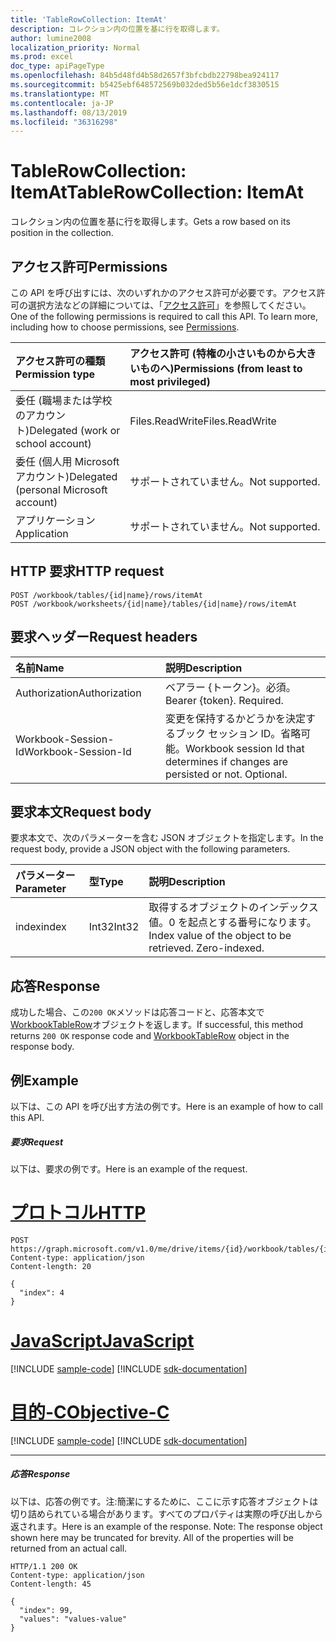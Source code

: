 ```yaml
---
title: 'TableRowCollection: ItemAt'
description: コレクション内の位置を基に行を取得します。
author: lumine2008
localization_priority: Normal
ms.prod: excel
doc_type: apiPageType
ms.openlocfilehash: 84b5d48fd4b58d2657f3bfcbdb22798bea924117
ms.sourcegitcommit: b5425ebf648572569b032ded5b56e1dcf3830515
ms.translationtype: MT
ms.contentlocale: ja-JP
ms.lasthandoff: 08/13/2019
ms.locfileid: "36316298"
---
```

# <a name="tablerowcollection-itemat"></a><span data-ttu-id="b89d4-103">TableRowCollection: ItemAt</span><span class="sxs-lookup"><span data-stu-id="b89d4-103">TableRowCollection: ItemAt</span></span>

<span data-ttu-id="b89d4-104">コレクション内の位置を基に行を取得します。</span><span class="sxs-lookup"><span data-stu-id="b89d4-104">Gets a row based on its position in the collection.</span></span>
## <a name="permissions"></a><span data-ttu-id="b89d4-105">アクセス許可</span><span class="sxs-lookup"><span data-stu-id="b89d4-105">Permissions</span></span>
<span data-ttu-id="b89d4-p101">この API を呼び出すには、次のいずれかのアクセス許可が必要です。アクセス許可の選択方法などの詳細については、「[アクセス許可](/graph/permissions-reference)」を参照してください。</span><span class="sxs-lookup"><span data-stu-id="b89d4-p101">One of the following permissions is required to call this API. To learn more, including how to choose permissions, see [Permissions](/graph/permissions-reference).</span></span>

|<span data-ttu-id="b89d4-108">アクセス許可の種類</span><span class="sxs-lookup"><span data-stu-id="b89d4-108">Permission type</span></span>      | <span data-ttu-id="b89d4-109">アクセス許可 (特権の小さいものから大きいものへ)</span><span class="sxs-lookup"><span data-stu-id="b89d4-109">Permissions (from least to most privileged)</span></span>              |
|:--------------------|:---------------------------------------------------------|
|<span data-ttu-id="b89d4-110">委任 (職場または学校のアカウント)</span><span class="sxs-lookup"><span data-stu-id="b89d4-110">Delegated (work or school account)</span></span> | <span data-ttu-id="b89d4-111">Files.ReadWrite</span><span class="sxs-lookup"><span data-stu-id="b89d4-111">Files.ReadWrite</span></span>    |
|<span data-ttu-id="b89d4-112">委任 (個人用 Microsoft アカウント)</span><span class="sxs-lookup"><span data-stu-id="b89d4-112">Delegated (personal Microsoft account)</span></span> | <span data-ttu-id="b89d4-113">サポートされていません。</span><span class="sxs-lookup"><span data-stu-id="b89d4-113">Not supported.</span></span>    |
|<span data-ttu-id="b89d4-114">アプリケーション</span><span class="sxs-lookup"><span data-stu-id="b89d4-114">Application</span></span> | <span data-ttu-id="b89d4-115">サポートされていません。</span><span class="sxs-lookup"><span data-stu-id="b89d4-115">Not supported.</span></span> |

## <a name="http-request"></a><span data-ttu-id="b89d4-116">HTTP 要求</span><span class="sxs-lookup"><span data-stu-id="b89d4-116">HTTP request</span></span>

<!-- { "blockType": "ignored" } -->
```http
POST /workbook/tables/{id|name}/rows/itemAt
POST /workbook/worksheets/{id|name}/tables/{id|name}/rows/itemAt

```
## <a name="request-headers"></a><span data-ttu-id="b89d4-117">要求ヘッダー</span><span class="sxs-lookup"><span data-stu-id="b89d4-117">Request headers</span></span>
| <span data-ttu-id="b89d4-118">名前</span><span class="sxs-lookup"><span data-stu-id="b89d4-118">Name</span></span>       | <span data-ttu-id="b89d4-119">説明</span><span class="sxs-lookup"><span data-stu-id="b89d4-119">Description</span></span>|
|:---------------|:----------|
| <span data-ttu-id="b89d4-120">Authorization</span><span class="sxs-lookup"><span data-stu-id="b89d4-120">Authorization</span></span>  | <span data-ttu-id="b89d4-p102">ベアラー {トークン}。必須。</span><span class="sxs-lookup"><span data-stu-id="b89d4-p102">Bearer {token}. Required.</span></span> |
| <span data-ttu-id="b89d4-123">Workbook-Session-Id</span><span class="sxs-lookup"><span data-stu-id="b89d4-123">Workbook-Session-Id</span></span>  | <span data-ttu-id="b89d4-p103">変更を保持するかどうかを決定するブック セッション ID。省略可能。</span><span class="sxs-lookup"><span data-stu-id="b89d4-p103">Workbook session Id that determines if changes are persisted or not. Optional.</span></span>|

## <a name="request-body"></a><span data-ttu-id="b89d4-126">要求本文</span><span class="sxs-lookup"><span data-stu-id="b89d4-126">Request body</span></span>
<span data-ttu-id="b89d4-127">要求本文で、次のパラメーターを含む JSON オブジェクトを指定します。</span><span class="sxs-lookup"><span data-stu-id="b89d4-127">In the request body, provide a JSON object with the following parameters.</span></span>

| <span data-ttu-id="b89d4-128">パラメーター</span><span class="sxs-lookup"><span data-stu-id="b89d4-128">Parameter</span></span>    | <span data-ttu-id="b89d4-129">型</span><span class="sxs-lookup"><span data-stu-id="b89d4-129">Type</span></span>   |<span data-ttu-id="b89d4-130">説明</span><span class="sxs-lookup"><span data-stu-id="b89d4-130">Description</span></span>|
|:---------------|:--------|:----------|
|<span data-ttu-id="b89d4-131">index</span><span class="sxs-lookup"><span data-stu-id="b89d4-131">index</span></span>|<span data-ttu-id="b89d4-132">Int32</span><span class="sxs-lookup"><span data-stu-id="b89d4-132">Int32</span></span>|<span data-ttu-id="b89d4-p104">取得するオブジェクトのインデックス値。0 を起点とする番号になります。</span><span class="sxs-lookup"><span data-stu-id="b89d4-p104">Index value of the object to be retrieved. Zero-indexed.</span></span>|

## <a name="response"></a><span data-ttu-id="b89d4-135">応答</span><span class="sxs-lookup"><span data-stu-id="b89d4-135">Response</span></span>

<span data-ttu-id="b89d4-136">成功した場合、この`200 OK`メソッドは応答コードと、応答本文で[WorkbookTableRow](../resources/tablerow.md)オブジェクトを返します。</span><span class="sxs-lookup"><span data-stu-id="b89d4-136">If successful, this method returns `200 OK` response code and [WorkbookTableRow](../resources/tablerow.md) object in the response body.</span></span>

## <a name="example"></a><span data-ttu-id="b89d4-137">例</span><span class="sxs-lookup"><span data-stu-id="b89d4-137">Example</span></span>
<span data-ttu-id="b89d4-138">以下は、この API を呼び出す方法の例です。</span><span class="sxs-lookup"><span data-stu-id="b89d4-138">Here is an example of how to call this API.</span></span>
##### <a name="request"></a><span data-ttu-id="b89d4-139">要求</span><span class="sxs-lookup"><span data-stu-id="b89d4-139">Request</span></span>
<span data-ttu-id="b89d4-140">以下は、要求の例です。</span><span class="sxs-lookup"><span data-stu-id="b89d4-140">Here is an example of the request.</span></span>

# <a name="httptabhttp"></a>[<span data-ttu-id="b89d4-141">プロトコル</span><span class="sxs-lookup"><span data-stu-id="b89d4-141">HTTP</span></span>](#tab/http)
<!--{
  "blockType": "request",
  "isComposable": true,
  "name": "tablerowcollection_itemat",
  "idempotent": true,
  "@type": "requestBodyResourceFor.tablerowcollection_itemat"
}-->
```http
POST https://graph.microsoft.com/v1.0/me/drive/items/{id}/workbook/tables/{id|name}/rows/itemAt
Content-type: application/json
Content-length: 20

{
  "index": 4
}
```
# <a name="javascripttabjavascript"></a>[<span data-ttu-id="b89d4-142">JavaScript</span><span class="sxs-lookup"><span data-stu-id="b89d4-142">JavaScript</span></span>](#tab/javascript)
[!INCLUDE [sample-code](../includes/snippets/javascript/tablerowcollection-itemat-javascript-snippets.md)]
[!INCLUDE [sdk-documentation](../includes/snippets/snippets-sdk-documentation-link.md)]

# <a name="objective-ctabobjc"></a>[<span data-ttu-id="b89d4-143">目的-C</span><span class="sxs-lookup"><span data-stu-id="b89d4-143">Objective-C</span></span>](#tab/objc)
[!INCLUDE [sample-code](../includes/snippets/objc/tablerowcollection-itemat-objc-snippets.md)]
[!INCLUDE [sdk-documentation](../includes/snippets/snippets-sdk-documentation-link.md)]

---


##### <a name="response"></a><span data-ttu-id="b89d4-144">応答</span><span class="sxs-lookup"><span data-stu-id="b89d4-144">Response</span></span>
<span data-ttu-id="b89d4-p105">以下は、応答の例です。注:簡潔にするために、ここに示す応答オブジェクトは切り詰められている場合があります。すべてのプロパティは実際の呼び出しから返されます。</span><span class="sxs-lookup"><span data-stu-id="b89d4-p105">Here is an example of the response. Note: The response object shown here may be truncated for brevity. All of the properties will be returned from an actual call.</span></span>
<!-- {
  "blockType": "response",
  "truncated": true,
  "@odata.type": "microsoft.graph.workbookTableRow"
} -->
```http
HTTP/1.1 200 OK
Content-type: application/json
Content-length: 45

{
  "index": 99,
  "values": "values-value"
}
```

<!-- uuid: 8fcb5dbc-d5aa-4681-8e31-b001d5168d79
2015-10-25 14:57:30 UTC -->
<!-- {
  "type": "#page.annotation",
  "description": "TableRowCollection: ItemAt",
  "keywords": "",
  "section": "documentation",
  "tocPath": "",
  "suppressions": [
  ]
}-->
